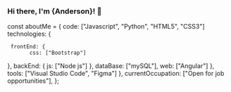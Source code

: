 ### Hi there, I'm {Anderson}!  👋

<!--
**devv-anderson/devv-anderson** is a ✨ _special_ ✨ repository because its `README.md` (this file) appears on your GitHub profile.

Here are some ideas to get you started:

- 🔭 I’m currently working on ...
- 🌱 I’m currently learning ...
- 👯 I’m looking to collaborate on ...
- 🤔 I’m looking for help with ...
- 💬 Ask me about ...
- 📫 How to reach me: ...
- 😄 Pronouns: ...
- ⚡ Fun fact: ...
-->

const aboutMe = {
     code: ["Javascript", "Python", "HTML5", "CSS3"]
     technologies: {
     
     frontEnd: {
           css: ["Bootstrap"]  
},
     backEnd: {
           js: ["Node js"]
},
     dataBase: ["mySQL"],
          web: ["Angular"]
},
     tools: ["Visual Studio Code", "Figma"]
},
          currentOccupation: ["Open for job opportunities"],
};
